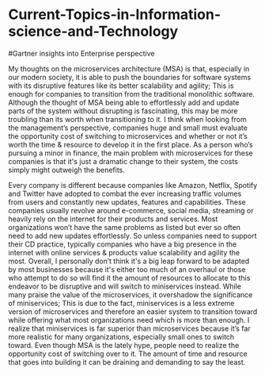 # Current-Topics-in-Information-science-and-Technology
#Gartner insights into Enterprise perspective

My thoughts on the microservices architecture (MSA) is that, especially in our modern society, it is able to push the boundaries for software systems with its disruptive features like its better scalability and agility; This is enough for companies to transition from the traditional monolithic software. Although the thought of MSA being able to effortlessly add and update parts of the system without disrupting is fascinating, this may be more troubling than its worth when transitioning to it. I think when looking from the management’s perspective, companies huge and small must evaluate the opportunity cost of switching to microservices and whether or not it’s worth the time & resource to develop it in the first place. As a person who’s pursuing a minor in finance, the main problem with microservices for these companies is that it's just a dramatic change to their system, the costs simply might outweigh the benefits. 

Every company is different because companies like Amazon, Netflix, Spotify and Twitter have adopted to combat the ever increasing traffic volumes from users and constantly new updates, features and capabilities. These companies usually revolve around e-commerce, social media, streaming or heavily rely on the internet for their products and services. Most organizations won’t have the same problems as listed but ever so often need to add new updates effortlessly. So unless companies need to support their CD practice, typically companies who have a big presence in the internet with online services & products value scalability and agility the most. Overall, I personally don’t think it's a big leap forward to be adapted by most businesses because it's either too much of an overhaul or those who attempt to do so will find it the amount of resources to allocate to this endeavor to be disruptive and will switch to miniservices instead. While many praise the value of the microservices, it overshadow the significance of miniservices; This is due to the fact, miniservices is a less extreme version of microservices and therefore an easier system to transition toward while offering what most organizations need which is more than enough. I realize that miniservices is far superior than microservices because it’s far more realistic for many organizations, especially small ones to switch toward. Even though MSA is the lately hype, people need to realize the opportunity cost of switching over to it. The amount of time and resource that goes into building it can be draining and demanding to say the least. 
